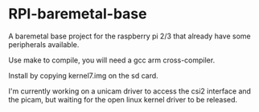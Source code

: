 # RPI-baremetal-base
A baremetal base project for the raspberry pi 2/3 that already have some peripherals available.

Use make to compile, you will need a gcc arm cross-compiler.

Install by copying kernel7.img on the sd card.

I'm currently working on a unicam driver to access the csi2 interface and the picam, but waiting for the open linux kernel driver to be released.
